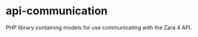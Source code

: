 api-communication
=====================

PHP library containing models for use communicating with the Zara 4 API.
